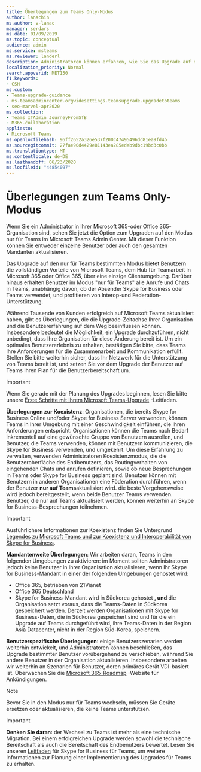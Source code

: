 ```yaml
---
title: Überlegungen zum Teams Only-Modus
author: lanachin
ms.author: v-lanac
manager: serdars
ms.date: 01/09/2019
ms.topic: conceptual
audience: admin
ms.service: msteams
ms.reviewer: landerl
description: Administratoren können erfahren, wie Sie das Upgrade auf den Microsoft Teams Only-Modus im Microsoft Teams Admin Center vorbereiten.
localization_priority: Normal
search.appverid: MET150
f1.keywords:
- CSH
ms.custom:
- Teams-upgrade-guidance
- ms.teamsadmincenter.orgwidesettings.teamsupgrade.upgradetoteams
- seo-marvel-apr2020
ms.collection:
- Teams_ITAdmin_JourneyFromSfB
- M365-collaboration
appliesto:
- Microsoft Teams
ms.openlocfilehash: 96ff2652a326e537f200c47495496dd81ea9fd4b
ms.sourcegitcommit: 27fae90d4429e81143ea285edab9dbc19bd3c0bb
ms.translationtype: MT
ms.contentlocale: de-DE
ms.lasthandoff: 06/23/2020
ms.locfileid: "44854097"
---
```

# <a name="teams-only-mode-considerations"></a>Überlegungen zum Teams Only-Modus

Wenn Sie ein Administrator in Ihrer Microsoft 365-oder Office 365-Organisation sind, sehen Sie jetzt die Option zum Upgraden auf den Modus nur für Teams im Microsoft Teams Admin Center. Mit dieser Funktion können Sie entweder einzelne Benutzer oder auch den gesamten Mandanten aktualisieren.  

Das Upgrade auf den nur für Teams bestimmten Modus bietet Benutzern die vollständigen Vorteile von Microsoft Teams, dem Hub für Teamarbeit in Microsoft 365 oder Office 365, über eine einzige Clientumgebung. Darüber hinaus erhalten Benutzer im Modus "nur für Teams" alle Anrufe und Chats in Teams, unabhängig davon, ob der Absender Skype for Business oder Teams verwendet, und profitieren von Interop-und Federation-Unterstützung.

Während Tausende von Kunden erfolgreich auf Microsoft Teams aktualisiert haben, gibt es Überlegungen, die die Upgrade-Zeitachse Ihrer Organisation und die Benutzererfahrung auf dem Weg beeinflussen können. Insbesondere bedeutet die Möglichkeit, ein Upgrade durchzuführen, nicht unbedingt, dass Ihre Organisation für diese Änderung bereit ist. Um ein optimales Benutzererlebnis zu erhalten, bestätigen Sie bitte, dass Teams Ihre Anforderungen für die Zusammenarbeit und Kommunikation erfüllt. Stellen Sie bitte weiterhin sicher, dass Ihr Netzwerk für die Unterstützung von Teams bereit ist, und setzen Sie vor dem Upgrade der Benutzer auf Teams Ihren Plan für die Benutzerbereitschaft um. 

> [!IMPORTANT]
> Wenn Sie gerade mit der Planung des Upgrades beginnen, lesen Sie bitte unsere [Erste Schritte mit Ihrem Microsoft Teams-Upgrade](upgrade-start-here.md) -Leitfaden. 

**Überlegungen zur Koexistenz**: Organisationen, die bereits Skype for Business Online und/oder Skype for Business Server verwenden, können Teams in Ihrer Umgebung mit einer Geschwindigkeit einführen, die Ihren Anforderungen entspricht. Organisationen können die Teams nach Bedarf inkrementell auf eine gewünschte Gruppe von Benutzern ausrollen, und Benutzer, die Teams verwenden, können mit Benutzern kommunizieren, die Skype for Business verwenden, und umgekehrt. Um diese Erfahrung zu verwalten, verwenden Administratoren Koexistenzmodus, die die Benutzeroberfläche des Endbenutzers, das Routingverhalten von eingehenden Chats und anrufen definieren, sowie ob neue Besprechungen in Teams oder Skype for Business geplant sind. Benutzer können mit Benutzern in anderen Organisationen eine Föderation durchführen, wenn der Benutzer **nur auf Teams**aktualisiert wird. die beste Vorgehensweise wird jedoch bereitgestellt, wenn beide Benutzer Teams verwenden. Benutzer, die nur auf Teams aktualisiert werden, können weiterhin an Skype for Business-Besprechungen teilnehmen. 

> [!IMPORTANT]
> Ausführlichere Informationen zur Koexistenz finden Sie Untergrund [Legendes zu Microsoft Teams und zur Koexistenz und Interoperabilität von Skype for Business](teams-and-skypeforbusiness-coexistence-and-interoperability.md). 

**Mandantenweite Überlegungen**: Wir arbeiten daran, Teams in den folgenden Umgebungen zu aktivieren: im Moment sollten Administratoren jedoch keine Benutzer in Ihrer Organisation aktualisieren, wenn Ihr Skype for Business-Mandant in einer der folgenden Umgebungen gehostet wird:

 - Office 365, betrieben von 21Vianet
 - Office 365 Deutschland
 - Skype for Business-Mandant wird in Südkorea gehostet **, und** die Organisation setzt voraus, dass die Teams-Daten in Südkorea gespeichert werden. Derzeit werden Organisationen mit Skype for Business-Daten, die in Südkorea gespeichert sind und für die ein Upgrade auf Teams durchgeführt wird, ihre Teams-Daten in der Region Asia Datacenter, nicht in der Region Süd-Korea, speichern.

**Benutzerspezifische Überlegungen**: einige Benutzerszenarien werden weiterhin entwickelt, und Administratoren können beschließen, das Upgrade bestimmter Benutzer vorübergehend zu verschieben, während Sie andere Benutzer in der Organisation aktualisieren. Insbesondere arbeiten wir weiterhin an Szenarien für Benutzer, deren primäres Gerät VDI-basiert ist. Überwachen Sie die [Microsoft 365-Roadmap](https://www.microsoft.com/microsoft-365/roadmap) -Website für Ankündigungen.

> [!NOTE]
> Bevor Sie in den Modus nur für Teams wechseln, müssen Sie Geräte ersetzen oder aktualisieren, die keine Teams unterstützen. 

> [!IMPORTANT]
> **Denken Sie daran**: der Wechsel zu Teams ist mehr als eine technische Migration. Bei einem erfolgreichen Upgrade werden sowohl die technische Bereitschaft als auch die Bereitschaft des Endbenutzers bewertet. Lesen Sie unseren [Leitfaden](upgrade-framework.md) für Skype for Business für Teams, um weitere Informationen zur Planung einer Implementierung des Upgrades für Teams zu erhalten.  
